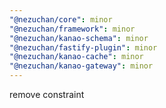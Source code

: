 ```yaml
---
"@nezuchan/core": minor
"@nezuchan/framework": minor
"@nezuchan/kanao-schema": minor
"@nezuchan/fastify-plugin": minor
"@nezuchan/kanao-cache": minor
"@nezuchan/kanao-gateway": minor
---
```


remove constraint
